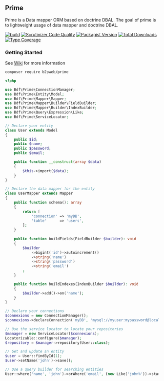 ## Prime

Prime is a Data mapper ORM based on doctrine DBAL. 
The goal of prime is to lightweight usage of data mapper and doctrine DBAL.

[![build](https://github.com/b2pweb/bdf-prime/actions/workflows/php.yml/badge.svg)](https://github.com/b2pweb/bdf-prime/actions/workflows/php.yml)
[![Scrutinizer Code Quality](https://scrutinizer-ci.com/g/b2pweb/bdf-prime/badges/quality-score.png?b=2.0)](https://scrutinizer-ci.com/g/b2pweb/bdf-prime/?branch=2.0)
[![Packagist Version](https://img.shields.io/packagist/v/b2pweb/bdf-prime.svg)](https://packagist.org/packages/b2pweb/bdf-prime)
[![Total Downloads](https://img.shields.io/packagist/dt/b2pweb/bdf-prime.svg)](https://packagist.org/packages/b2pweb/bdf-prime)
[![Type Coverage](https://shepherd.dev/github/b2pweb/bdf-prime/coverage.svg)](https://shepherd.dev/github/b2pweb/bdf-prime)


### Getting Started

See [Wiki](https://github.com/b2pweb/bdf-prime/wiki) for more information

```bash
composer require b2pweb/prime
```

```PHP
<?php

use Bdf\Prime\ConnectionManager;
use Bdf\Prime\Entity\Model;
use Bdf\Prime\Mapper\Mapper;
use Bdf\Prime\Mapper\Builder\FieldBuilder;
use Bdf\Prime\Mapper\Builder\IndexBuilder;
use Bdf\Prime\Query\Expression\Like;
use Bdf\Prime\ServiceLocator;

// Declare your entity
class User extends Model
{
    public $id;
    public $name;
    public $password;
    public $email;

    public function __construct(array $data) 
    {
        $this->import($data);
    }
}

// Declare the data mapper for the entity
class UserMapper extends Mapper
{
    public function schema(): array
    {
        return [
            'connection' => 'myDB',
            'table'      => 'users',
        ];
    }
    
    public function buildFields(FieldBuilder $builder): void
    {
        $builder
            ->bigint('id')->autoincrement()
            ->string('name')
            ->string('password')
            ->string('email')
        ;
    }

    public function buildIndexes(IndexBuilder $builder): void
    {
        $builder->add()->on('name');
    }
}

// Declare your connections
$connexions = new ConnectionManager();
$connexions->declareConnection('myDB', 'mysql://myuser:mypassword@localhost');

// Use the service locator to locate your repositories
$manager = new ServiceLocator($connexions);
Locatorizable::configure($manager);
$repository = $manager->repository(User::class);

// Get and update an entity
$user = User::findById(1);
$user->setName('john')->save();

// Use a query builder for searching entities 
User::where('name', 'john')->orWhere('email', (new Like('john%'))->startsWith())->all();
```
